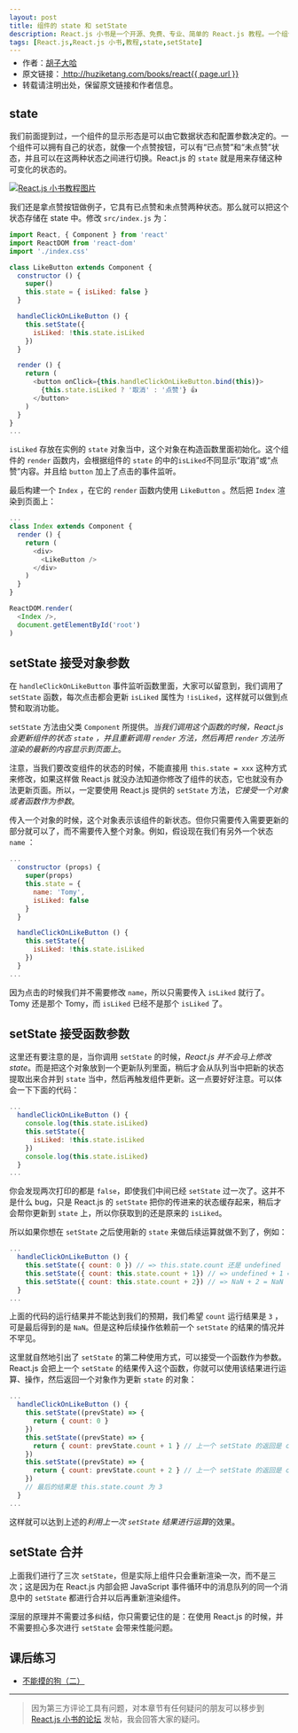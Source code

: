 ```yaml
---
layout: post
title: 组件的 state 和 setState
description: React.js 小书是一个开源、免费、专业、简单的 React.js 教程。一个组件可以拥有自己的状态，state 就是用来存储这种可变化的状态的。本文介绍 state 和 setState 的用法。 
tags: [React.js,React.js 小书,教程,state,setState]
---
```


<ul style='font-size: 14px; margin-top: -10px;'>
  <li>
    作者：<a href="https://www.zhihu.com/people/hu-zi-da-ha" target="_blank">胡子大哈</a>
  </li>
  <li>
    原文链接：<a href="http://huziketang.com/books/react{{ page.url }}"> http://huziketang.com/books/react{{ page.url }} </a>
  </li>
  <li>转载请注明出处，保留原文链接和作者信息。</li>
</ul>

## state
我们前面提到过，一个组件的显示形态是可以由它数据状态和配置参数决定的。一个组件可以拥有自己的状态，就像一个点赞按钮，可以有“已点赞”和“未点赞”状态，并且可以在这两种状态之间进行切换。React.js 的 `state` 就是用来存储这种可变化的状态的。

<a href="http://huzidaha.github.io/static/assets/img/posts/B7575C67-64F8-4A13-9C63-4D6805FA360D.png" target="_blank">![React.js 小书教程图片](http://huzidaha.github.io/static/assets/img/posts/B7575C67-64F8-4A13-9C63-4D6805FA360D.png)</a>

我们还是拿点赞按钮做例子，它具有已点赞和未点赞两种状态。那么就可以把这个状态存储在 state 中。修改 `src/index.js` 为：

```javascript
import React, { Component } from 'react'
import ReactDOM from 'react-dom'
import './index.css'

class LikeButton extends Component {
  constructor () {
    super()
    this.state = { isLiked: false }
  }

  handleClickOnLikeButton () {
    this.setState({
      isLiked: !this.state.isLiked
    })
  }

  render () {
    return (
      <button onClick={this.handleClickOnLikeButton.bind(this)}>
        {this.state.isLiked ? '取消' : '点赞'} 👍
      </button>
    )
  }
}
...
```

`isLiked` 存放在实例的 `state` 对象当中，这个对象在构造函数里面初始化。这个组件的 `render` 函数内，会根据组件的 `state` 的中的`isLiked`不同显示“取消”或“点赞”内容。并且给 `button` 加上了点击的事件监听。

最后构建一个 `Index` ，在它的 `render` 函数内使用 `LikeButton` 。然后把 `Index` 渲染到页面上：

```javascript
...
class Index extends Component {
  render () {
    return (
      <div>
        <LikeButton />
      </div>
    )
  }
}

ReactDOM.render(
  <Index />,
  document.getElementById('root')
)
```

## setState 接受对象参数
在 `handleClickOnLikeButton` 事件监听函数里面，大家可以留意到，我们调用了 `setState` 函数，每次点击都会更新 `isLiked` 属性为 `!isLiked`，这样就可以做到点赞和取消功能。

`setState` 方法由父类 `Component` 所提供。*当我们调用这个函数的时候，React.js 会更新组件的状态 `state` ，并且重新调用 `render` 方法，然后再把 `render` 方法所渲染的最新的内容显示到页面上*。

注意，当我们要改变组件的状态的时候，不能直接用 `this.state = xxx`  这种方式来修改，如果这样做 React.js 就没办法知道你修改了组件的状态，它也就没有办法更新页面。所以，一定要使用 React.js 提供的 `setState` 方法，*它接受一个对象或者函数作为参数*。

传入一个对象的时候，这个对象表示该组件的新状态。但你只需要传入需要更新的部分就可以了，而不需要传入整个对象。例如，假设现在我们有另外一个状态 `name` ：

```javascript
...
  constructor (props) {
    super(props)
    this.state = {
      name: 'Tomy',
      isLiked: false
    }
  }

  handleClickOnLikeButton () {
    this.setState({
      isLiked: !this.state.isLiked
    })
  }
...
```

因为点击的时候我们并不需要修改 `name`，所以只需要传入 `isLiked` 就行了。Tomy 还是那个 Tomy，而 `isLiked` 已经不是那个 `isLiked` 了。

## setState 接受函数参数
这里还有要注意的是，当你调用 `setState` 的时候，*React.js 并不会马上修改 state*。而是把这个对象放到一个更新队列里面，稍后才会从队列当中把新的状态提取出来合并到 `state` 当中，然后再触发组件更新。这一点要好好注意。可以体会一下下面的代码：

```javascript
...
  handleClickOnLikeButton () {
    console.log(this.state.isLiked)
    this.setState({
      isLiked: !this.state.isLiked
    })
    console.log(this.state.isLiked)
  }
...
```

你会发现两次打印的都是 `false`，即使我们中间已经 `setState` 过一次了。这并不是什么 bug，只是 React.js 的 `setState` 把你的传进来的状态缓存起来，稍后才会帮你更新到 `state` 上，所以你获取到的还是原来的 `isLiked`。

所以如果你想在 `setState` 之后使用新的 `state` 来做后续运算就做不到了，例如：

```javascript
...
  handleClickOnLikeButton () {
    this.setState({ count: 0 }) // => this.state.count 还是 undefined
    this.setState({ count: this.state.count + 1}) // => undefined + 1 = NaN
    this.setState({ count: this.state.count + 2}) // => NaN + 2 = NaN
  }
...
```

上面的代码的运行结果并不能达到我们的预期，我们希望 `count` 运行结果是 `3` ，可是最后得到的是 `NaN`。但是这种后续操作依赖前一个 `setState` 的结果的情况并不罕见。

这里就自然地引出了 `setState` 的第二种使用方式，可以接受一个函数作为参数。React.js 会把上一个 `setState` 的结果传入这个函数，你就可以使用该结果进行运算、操作，然后返回一个对象作为更新 `state` 的对象：

```javascript
...
  handleClickOnLikeButton () {
    this.setState((prevState) => {
      return { count: 0 }
    })
    this.setState((prevState) => {
      return { count: prevState.count + 1 } // 上一个 setState 的返回是 count 为 0，当前返回 1
    })
    this.setState((prevState) => {
      return { count: prevState.count + 2 } // 上一个 setState 的返回是 count 为 1，当前返回 3
    })
    // 最后的结果是 this.state.count 为 3
  }
...
```

这样就可以达到上述的*利用上一次 `setState` 结果进行运算*的效果。

## setState 合并
上面我们进行了三次 `setState`，但是实际上组件只会重新渲染一次，而不是三次；这是因为在 React.js 内部会把 JavaScript 事件循环中的消息队列的同一个消息中的 `setState` 都进行合并以后再重新渲染组件。

深层的原理并不需要过多纠结，你只需要记住的是：在使用 React.js 的时候，并不需要担心多次进行 `setState` 会带来性能问题。

## 课后练习
* <a target="_blank" href="http://scriptoj.huziketang.com/problems/6">不能摸的狗（二）</a>

* * *

> 因为第三方评论工具有问题，对本章节有任何疑问的朋友可以移步到 <a target="_blank" href="http://scriptoj.huziketang.com/category/4/react-js-小书交流区">React.js 小书的论坛</a> 发帖，我会回答大家的疑问。
